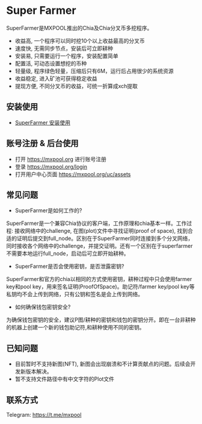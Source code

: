 # Super Farmer

SuperFarmer是MXPOOL推出的Chia及Chia分叉币多挖程序。

 * 收益高, 一个程序可以同时挖10个以上收益最高的分叉币
 * 速度快, 无需同步节点，安装后可立即耕种
 * 安装易, 只需要运行一个程序，安装配置简单
 * 配置活, 可动态设置想挖的币种
 * 轻量级, 程序绿色轻量，压缩后只有6M，运行后占用很少的系统资源
 * 收益稳定, 进入矿池可获得稳定收益
 * 提现方便, 不同分叉币的收益，可统一折算成xch提取

## 安装使用
 * [SuperFarmer 安装使用](https://github.com/mx-pool/super-farmer/wiki/SuperFarmer-%E5%AE%89%E8%A3%85%E4%BD%BF%E7%94%A8%E6%8C%87%E5%8D%97)
 
## 账号注册 & 后台使用
 * 打开 https://mxpool.org 进行账号注册
 * 登录 https://mxpool.org/login
 * 打开用户中心页面 https://mxpool.org/uc/assets 

## 常见问题
 * SuperFarmer是如何工作的?
 
 SuperFarmer是一个兼容Chia协议的客户端，工作原理和chia基本一样。工作过程: 接收网络中的challenge, 在图(plot)文件中寻找证明(proof of space), 找到合适的证明后提交到full_node。区别在于SuperFarmer同时连接到多个分叉网络，同时接收各个网络中的challenge，并提交证明。还有一个区别在于superfarmer不需要本地运行full_node，启动后可立即开始耕种。
 * SuperFarmer是否会使用密钥，是否泄露密钥?
 
 SuperFarmer和官方的chia以相同的方式使用密钥，耕种过程中只会使用farmer key和pool key，用来签名证明(ProofOfSpace)。助记符/farmer key/pool key等私钥均不会上传到网络，只有公钥和签名是会上传到网络。
 * 如何确保钱包密钥安全?
 
 为确保钱包密钥的安全，建议P图/耕种的密钥和钱包的密钥分开。即在一台非耕种的机器上创建一个新的钱包助记符,和耕种使用不同的密钥。

## 已知问题

 * 目前暂时不支持新图(NFT), 新图会出现崩溃和不计算贡献点的问题。后续会开发新版本解决。
 * 暂不支持文件路径中有中文字符的Plot文件

## 联系方式

Telegram: https://t.me/mxpool

